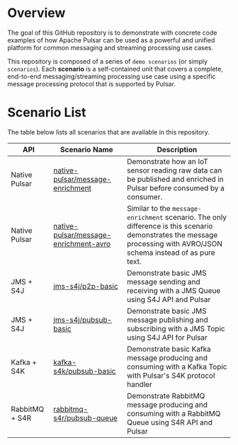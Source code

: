 # Overview

The goal of this GitHub repository is to demonstrate with concrete code examples of how Apache Pulsar can be used as a powerful and unified platform for common messaging and streaming processing use cases. 

This repository is composed of a series of `demo scenarios` (or simply `scenarios`). Each **scenario** is a self-contained unit that covers a complete, end-to-end messaging/streaming processing use case using a specific message processing protocol that is supported by Pulsar.

# Scenario List

The table below lists all scenarios that are available in this repository.

| API | Scenario Name | Description |
| --- | ------------- | ----------- |
| Native Pulsar | [native-pulsar/message-enrichment](scenarios/native-pulsar/message-enrichment/README.md) | Demonstrate how an IoT sensor reading raw data can be published and enriched in Pulsar before consumed by a consumer. |
| Native Pulsar | [native-pulsar/message-enrichment-avro](scenarios/native-pulsar/message-enrichment-avro/README.md) | Similar to the `message-enrichment` scenario. The only difference is this scenario demonstrates the message processing with AVRO/JSON schema instead of as pure text. |
| JMS + S4J | [jms-s4j/p2p-basic](scenarios/jms-s4j/p2p-basic/README.md) | Demonstrate basic JMS message sending and receiving with a JMS Queue using S4J API and Pulsar |
| JMS + S4J | [jms-s4j/pubsub-basic](scenarios/jms-s4j/pubsub-basic/README.md) | Demonstrate basic JMS message publishing and subscribing with a JMS Topic using S4J API for Pulsar |
| Kafka + S4K | [kafka-s4k/pubsub-basic](scenarios/kafka-s4k/pubsub-basic/README.md) | Demonstrate basic Kafka message producing and consuming with a Kafka Topic with Pulsar's S4K protocol handler |
| RabbitMQ + S4R | [rabbitmq-s4r/pubsub-queue](scenarios/rabbitmq-s4r/pubsub-queue/README.md) | Demonstrate RabbitMQ message producing and consuming with a RabbitMQ Queue using S4R API and Pulsar |